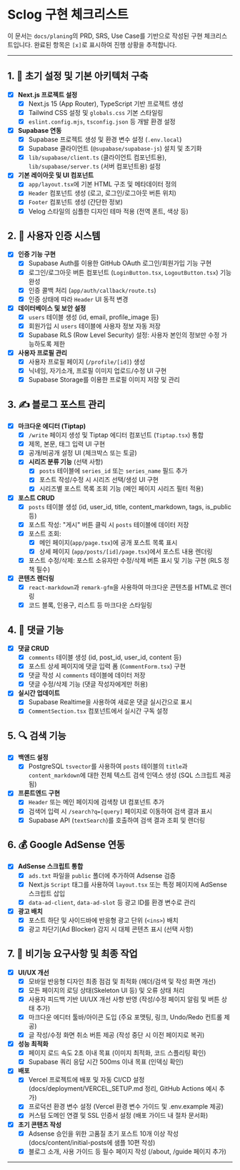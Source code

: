 # Sclog 구현 체크리스트

이 문서는 `docs/planing`의 PRD, SRS, Use Case를 기반으로 작성된 구현 체크리스트입니다. 완료된 항목은 `[x]`로 표시하여 진행 상황을 추적합니다.

---

## 1. 🚀 초기 설정 및 기본 아키텍처 구축

- [x] **Next.js 프로젝트 설정**
  - [x] Next.js 15 (App Router), TypeScript 기반 프로젝트 생성
  - [x] Tailwind CSS 설정 및 `globals.css` 기본 스타일링
  - [x] `eslint.config.mjs`, `tsconfig.json` 등 개발 환경 설정
- [x] **Supabase 연동**
  - [x] Supabase 프로젝트 생성 및 환경 변수 설정 (`.env.local`)
  - [x] Supabase 클라이언트 (`@supabase/supabase-js`) 설치 및 초기화
  - [x] `lib/supabase/client.ts` (클라이언트 컴포넌트용), `lib/supabase/server.ts` (서버 컴포넌트용) 설정
- [x] **기본 레이아웃 및 UI 컴포넌트**
  - [x] `app/layout.tsx`에 기본 HTML 구조 및 메타데이터 정의
  - [x] `Header` 컴포넌트 생성 (로고, 로그인/로그아웃 버튼 위치)
  - [x] `Footer` 컴포넌트 생성 (간단한 정보)
  - [x] Velog 스타일의 심플한 디자인 테마 적용 (전역 폰트, 색상 등)

## 2. 👤 사용자 인증 시스템

- [x] **인증 기능 구현**
  - [x] Supabase Auth를 이용한 GitHub OAuth 로그인/회원가입 기능 구현
  - [x] 로그인/로그아웃 버튼 컴포넌트 (`LoginButton.tsx`, `LogoutButton.tsx`) 기능 완성
  - [x] 인증 콜백 처리 (`app/auth/callback/route.ts`)
  - [x] 인증 상태에 따라 `Header` UI 동적 변경
- [x] **데이터베이스 및 보안 설정**
  - [x] `users` 테이블 생성 (id, email, profile_image 등)
  - [x] 회원가입 시 `users` 테이블에 사용자 정보 자동 저장
  - [x] Supabase RLS (Row Level Security) 설정: 사용자 본인의 정보만 수정 가능하도록 제한
- [x] **사용자 프로필 관리**
  - [x] 사용자 프로필 페이지 (`/profile/[id]`) 생성
  - [x] 닉네임, 자기소개, 프로필 이미지 업로드/수정 UI 구현
  - [x] Supabase Storage를 이용한 프로필 이미지 저장 및 관리

## 3. ✍️ 블로그 포스트 관리

- [x] **마크다운 에디터 (Tiptap)**
  - [x] `/write` 페이지 생성 및 Tiptap 에디터 컴포넌트 (`Tiptap.tsx`) 통합
  - [x] 제목, 본문, 태그 입력 UI 구현
  - [x] 공개/비공개 설정 UI (체크박스 또는 토글)
  - [x] **시리즈 분류 기능** (선택 사항)
    - [x] `posts` 테이블에 `series_id` 또는 `series_name` 필드 추가
    - [x] 포스트 작성/수정 시 시리즈 선택/생성 UI 구현
    - [x] 시리즈별 포스트 목록 조회 기능 (메인 페이지 시리즈 필터 적용)
- [x] **포스트 CRUD**
  - [x] `posts` 테이블 생성 (id, user_id, title, content_markdown, tags, is_public 등)
  - [x] 포스트 작성: "게시" 버튼 클릭 시 `posts` 테이블에 데이터 저장
  - [x] 포스트 조회:
    - [x] 메인 페이지(`app/page.tsx`)에 공개 포스트 목록 표시
    - [x] 상세 페이지 (`app/posts/[id]/page.tsx`)에서 포스트 내용 렌더링
  - [x] 포스트 수정/삭제: 포스트 소유자만 수정/삭제 버튼 표시 및 기능 구현 (RLS 정책 필수)
- [x] **콘텐츠 렌더링**
  - [x] `react-markdown`과 `remark-gfm`을 사용하여 마크다운 콘텐츠를 HTML로 렌더링
  - [x] 코드 블록, 인용구, 리스트 등 마크다운 스타일링

## 4. 💬 댓글 기능

- [x] **댓글 CRUD**
  - [x] `comments` 테이블 생성 (id, post_id, user_id, content 등)
  - [x] 포스트 상세 페이지에 댓글 입력 폼 (`CommentForm.tsx`) 구현
  - [x] 댓글 작성 시 `comments` 테이블에 데이터 저장
  - [x] 댓글 수정/삭제 기능 (댓글 작성자에게만 허용)
- [x] **실시간 업데이트**
  - [x] Supabase Realtime을 사용하여 새로운 댓글 실시간으로 표시
  - [x] `CommentSection.tsx` 컴포넌트에서 실시간 구독 설정

## 5. 🔍 검색 기능

- [x] **백엔드 설정**
  - [x] PostgreSQL `tsvector`를 사용하여 `posts` 테이블의 `title`과 `content_markdown`에 대한 전체 텍스트 검색 인덱스 생성 (SQL 스크립트 제공됨)
- [x] **프론트엔드 구현**
  - [x] `Header` 또는 메인 페이지에 검색창 UI 컴포넌트 추가
  - [x] 검색어 입력 시 `/search?q=[query]` 페이지로 이동하여 검색 결과 표시
  - [x] Supabase API (`textSearch`)를 호출하여 검색 결과 조회 및 렌더링

## 6. 💰 Google AdSense 연동

- [x] **AdSense 스크립트 통합**
  - [x] `ads.txt` 파일을 `public` 폴더에 추가하여 Adsense 검증
  - [x] Next.js `Script` 태그를 사용하여 `layout.tsx` 또는 특정 페이지에 AdSense 스크립트 삽입
  - [x] `data-ad-client`, `data-ad-slot` 등 광고 ID를 환경 변수로 관리
- [x] **광고 배치**
  - [x] 포스트 하단 및 사이드바에 반응형 광고 단위 (`<ins>`) 배치
  - [x] 광고 차단기(Ad Blocker) 감지 시 대체 콘텐츠 표시 (선택 사항)

## 7. 💅 비기능 요구사항 및 최종 작업

- [x] **UI/UX 개선**
  - [x] 모바일 반응형 디자인 최종 점검 및 최적화 (헤더/검색 및 작성 화면 개선)
  - [x] 모든 페이지의 로딩 상태(Skeleton UI 등) 및 오류 상태 처리
  - [x] 사용자 피드백 기반 UI/UX 개선 사항 반영 (작성/수정 페이지 알림 및 버튼 상태 추가)
  - [x] 마크다운 에디터 툴바/아이콘 도입 (주요 포맷팅, 링크, Undo/Redo 컨트롤 제공)
  - [x] 글 작성/수정 화면 취소 버튼 제공 (작성 중단 시 이전 페이지로 복귀)
- [x] **성능 최적화**
  - [x] 페이지 로드 속도 2초 이내 목표 (이미지 최적화, 코드 스플리팅 확인)
  - [x] Supabase 쿼리 응답 시간 500ms 이내 목표 (인덱싱 확인)
- [x] **배포**
  - [x] Vercel 프로젝트에 배포 및 자동 CI/CD 설정 (docs/deployment/VERCEL_SETUP.md 정리, GitHub Actions 예시 추가)
  - [x] 프로덕션 환경 변수 설정 (Vercel 환경 변수 가이드 및 .env.example 제공)
  - [x] 커스텀 도메인 연결 및 SSL 인증서 설정 (배포 가이드 내 절차 문서화)
- [x] **초기 콘텐츠 작성**
  - [x] Adsense 승인을 위한 고품질 초기 포스트 10개 이상 작성 (docs/content/initial-posts에 샘플 10편 작성)
  - [x] 블로그 소개, 사용 가이드 등 필수 페이지 작성 (/about, /guide 페이지 추가)

---









